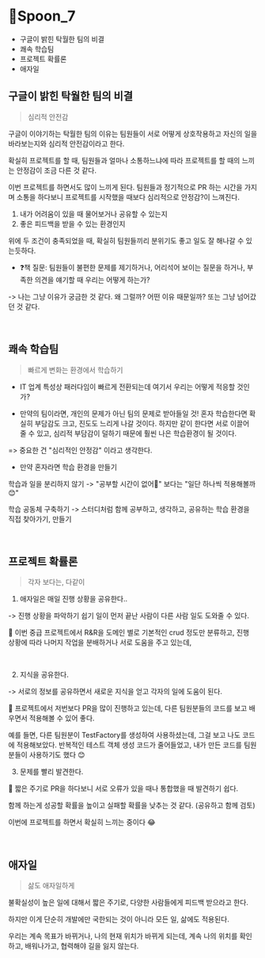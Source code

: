 # 🥄Spoon_7
- 구글이 밝힌 탁월한 팀의 비결
- 쾌속 학습팀
- 프로젝트 확률론
- 애자일

## 구글이 밝힌 탁월한 팀의 비결

> 심리적 안전감

구글이 이야기하는 탁월한 팀의 이유는 팀원들이 서로 어떻게 상호작용하고 자신의 일을 바라보는지와 심리적 안전감이라고 한다.

확실히 프로젝트를 할 때, 팀원들과 얼마나 소통하느냐에 따라 프로젝트를 할 때의 느끼는 안정감이 조금 다른 것 같다.

이번 프로젝트를 하면서도 많이 느끼게 된다.
팀원들과 정기적으로 PR 하는 시간을 가지며 소통을 하다보니 프로젝트를 시작했을 때보다 심리적으로 안정감?이 느껴진다.

1. 내가 어려움이 있을 때 물어보거나 공유할 수 있는지
2. 좋은 피드백을 받을 수 있는 환경인지

위에 두 조건이 충족되었을 때, 확실히 팀원들끼리 분위기도 좋고 일도 잘 해나갈 수 있는듯하다.


- ❓책 질문: 팀원들이 불편한 문제를 제기하거나, 어리석어 보이는 질문을 하거나, 부족한 의견을 얘기할 때 우리는 어떻게 하는가?

-> 나는 그냥 이유가 궁금한 것 같다. 왜 그럴까? 어떤 이유 때문일까? 또는 그냥 넘어갔던 것 같다. 

<br>

## 쾌속 학습팀

> 빠르게 변화는 환경에서 학습하기

- IT 업계 특성상 패러다임이 빠르게 전환되는데 여기서 우리는 어떻게 적응할 것인가?


- 만약의 팀이라면, 개인의 문제가 아닌 팀의 문제로 받아들일 것!
혼자 학습한다면 확실히 부담감도 크고, 진도도 느리게 나갈 것이다. 
하지만 같이 한다면 서로 이끌어 줄 수 있고, 심리적 부담감이 덜하기 때문에 훨씬 나은 학습환경이 될 것이다.

=> 중요한 건 "심리적인 안정감" 이라고 생각한다.

- 만약 혼자라면 학습 환경을 만들기

학습과 일을 분리하지 않기 -> "공부할 시간이 없어🥹" 보다는 "일단 하나씩 적용해볼까😊"

학습 공동체 구축하기 -> 스터디처럼 함께 공부하고, 생각하고, 공유하는 학습 환경을 직접 찾아가기, 만들기

<br>

## 프로젝트 확률론

> 각자 보다는, 다같이

1. 애자일은 매일 진행 상황을 공유한다..

-> 진행 상황을 파악하기 쉽기 일이 먼저 끝난 사람이 다른 사람 일도 도와줄 수 있다.

👏 이번 중급 프로젝트에서 R&R을 도메인 별로 기본적인 crud 정도만 분류하고, 진행 상황에 따라 나머지 작업을 분배하거나 서로 도움을 주고 있는데,

<br>

2. 지식을 공유한다.

-> 서로의 정보를 공유하면서 새로운 지식을 얻고 각자의 일에 도움이 된다.

👏 프로젝트에서 저번보다 PR을 많이 진행하고 있는데, 다른 팀원분들의 코드를 보고 배우면서 적용해볼 수 있어 좋다.

예를 들면, 다른 팀원분이 TestFactory를 생성하여 사용하셨는데, 그걸 보고 나도 코드에 적용해보았다. 반복적인 테스트 객체 생성 코드가 줄어들었고,
내가 만든 코드를 팀원분들이 사용하기도 했다 😊


3. 문제를 빨리 발견한다.

👏 짧은 주기로 PR을 하다보니 서로 오류가 있을 때나 통합했을 때 발견하기 쉽다.


함께 하는게 성공할 확률을 높이고 실패할 확률을 낮추는 것 같다. (공유하고 함께 검토)

이번에 프로젝트를 하면서 확실히 느끼는 중이다 😂


<br>

## 애자일

> 삶도 애자일하게

불확실성이 높은 일에 대해서 짧은 주기로, 다양한 사람들에게 피드백 받으라고 한다.

하지만 이게 단순히 개발에만 국한되는 것이 아니라 모든 일, 삶에도 적용된다.

우리는 계속 목표가 바뀌거나, 나의 현재 위치가 바뀌게 되는데, 계속 나의 위치를 확인하고, 배워나가고, 협력해야 길을 잃지 않는다.





